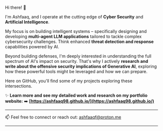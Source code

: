 Hi there! 👋

I'm Ashfaaq, and I operate at the cutting edge of **Cyber Security** and **Artificial Intelligence**.

My focus is on building intelligent systems – specifically designing and developing **multi-agent LLM applications** tailored to tackle complex cybersecurity challenges. Think enhanced **threat detection and response** capabilities powered by AI.

Beyond building defenses, I'm deeply interested in understanding the full spectrum of AI's impact on security. That's why I actively **research and write about the offensive security implications of Generative AI**, exploring how these powerful tools might be leveraged and how we can prepare.

Here on GitHub, you'll find some of my projects exploring these intersections.

✨ **Learn more and see my detailed work and research on my portfolio website:**
➡️ **[https://ashfaaq98.github.io/](https://ashfaaq98.github.io/)**

---

📫 Feel free to connect or reach out:
[ashfaaqf@proton.me](mailto:ashfaaqf@proton.me)

---
